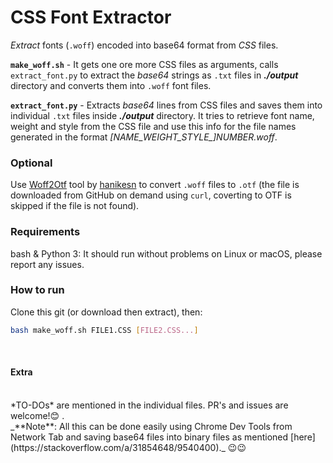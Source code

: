# CSS Font Extractor
_Extract_ fonts (`.woff`) encoded into base64 format from _CSS_ files.

**`make_woff.sh`** - It gets one ore more CSS files as arguments, calls `extract_font.py` to extract the _base64_ strings as `.txt` files in _**./output**_ directory and converts them into `.woff` font files.

**`extract_font.py`** - Extracts _base64_ lines from CSS files and saves them into individual `.txt` files inside _**./output**_ directory. It tries to retrieve font name, weight and style from the CSS file and use this info for the file names generated in the format _[NAME\_WEIGHT\_STYLE\_]NUMBER.woff_.

### Optional
Use [Woff2Otf](https://github.com/hanikesn/woff2otf) tool by [hanikesn](https://github.com/hanikesn/) to convert `.woff` files to `.otf` (the file is downloaded from GitHub on demand using `curl`, coverting to OTF is skipped if the file is not found).

### Requirements
bash & Python 3: It should run without problems on Linux or macOS, please report any issues.

### How to run
Clone this git (or download then extract), then:

```bash
bash make_woff.sh FILE1.CSS [FILE2.CSS...]
```
<br/>

#### Extra
<br/>
*TO-DOs* are mentioned in the individual files. PR's and issues are welcome!😊 . 
<br>
_**Note**: All this can be done easily using Chrome Dev Tools from Network Tab and saving base64 files into binary files as mentioned [here](https://stackoverflow.com/a/31854648/9540400)._
😉😉
